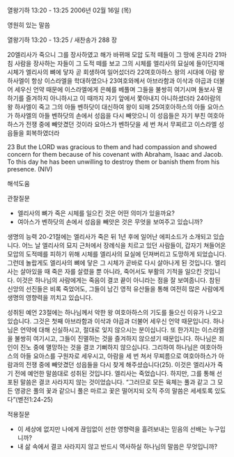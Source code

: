 열왕기하 13:20 - 13:25 
2006년 02월 16일 (목)

영원히 있는 말씀



열왕기하 13:20 - 13:25 / 새찬송가 288 장


20엘리사가 죽으니 그를 장사하였고 해가 바뀌매 모압 도적 떼들이 그 땅에 온지라 21마침 사람을 장사하는 자들이 그 도적 떼를 보고 그의 시체를 엘리사의 묘실에 들이던지매 시체가 엘리사의 뼈에 닿자 곧 회생하여 일어섰더라 22여호아하스 왕의 시대에 아람 왕 하사엘이 항상 이스라엘을 학대하였으나 23여호와께서 아브라함과 이삭과 야곱과 더불어 세우신 언약 때문에 이스라엘에게 은혜를 베풀며 그들을 불쌍히 여기시며 돌보사 멸하기를 즐겨하지 아니하시고 이 때까지 자기 앞에서 쫓아내지 아니하셨더라 24아람의 왕 하사엘이 죽고 그의 아들 벤하닷이 대신하여 왕이 되매 25여호아하스의 아들 요아스가 하사엘의 아들 벤하닷의 손에서 성읍을 다시 빼앗으니 이 성읍들은 자기 부친 여호아하스가 전쟁 중에 빼앗겼던 것이라 요아스가 벤하닷을 세 번 쳐서 무찌르고 이스라엘 성읍들을 회복하였더라 

23 But the LORD was gracious to them and had compassion and showed concern for them because of his covenant with Abraham, Isaac and Jacob. To this day he has been unwilling to destroy them or banish them from his presence. (NIV)

해석도움





관찰질문 
- 엘리사의 뼈가 죽은 시체를 일으킨 것은 어떤 의미가 있을까요? 
- 여아스가 벤하닷의 손에서 성읍을 빼앗은 것은 무엇을 보여주고 있습니까? 

생명의 능력 
20-21절에는 엘리사가 죽은 뒤 1년 후에 일어난 에피소드가 소개되고 있습니다. 어느 날 엘리사의 묘지 근처에서 장례식을 치르고 있던 사람들이, 갑자기 쳐들어온 모압의 도적떼를 피하기 위해 시체를 엘리사의 묘실에 던져버리고 도망하게 되었습니다. 그런데 놀랍게도 엘리사의 뼈에 닿은 그 시체가 곧바로 다시 살아나게 된 것입니다. 엘리사는 살아있을 때 죽은 자를 살렸을 뿐 아니라, 죽어서도 부활의 기적을 일으킨 것입니다. 이것은 하나님의 사람에게는 죽음이 결코 끝이 아니라는 점을 잘 보여줍니다. 참된 신앙의 선진들은 비록 죽었어도, 그들이 남긴 영적 유산들을 통해 여전히 많은 사람에게 생명의 영향력을 끼치고 있습니다. 

성취된 예언 
23절에는 하나님께서 악한 왕 여호아하스의 기도를 들으신 이유가 나오고 있습니다. 그것은 첫째 아브라함과 이삭과 야곱과 더불어 세우신 언약 때문입니다. 하나님은 언약에 대해 신실하시고, 절대로 잊지 않으시는 분이십니다. 또 한가지는 이스라엘을 불쌍히 여기시고, 그들이 진멸하는 것을 즐겨하지 않으셨기 때문입니다. 하나님은 죄인이 진노 중에 멸망하는 것을 결코 기뻐하지 않으십니다. 그리하여 하나님은 여호아하스의 아들 요아스를 구원자로 세우시고, 아람을 세 번 쳐서 무찌름으로 여호아하스가 아람과의 전쟁 중에 빼앗겼던 성읍들을 다시 찾게 해주셨습니다(25). 이것은 엘리사가 죽기 전에 예언한 말씀대로 성취된 것입니다. 엘리사는 죽었습니다. 하지만, 그를 통해 선포된 말씀은 결코 사라지지 않는 것이었습니다. “그러므로 모든 육체는 풀과 같고 그 모든 영광은 풀의 꽃과 같으니 풀은 마르고 꽃은 떨어지되 오직 주의 말씀은 세세토록 있도다”(벧전1:24-25) 


적용질문 
- 이 세상에 없지만 나에게 끊임없이 선한 영향력을 흘려보내는 믿음의 선배는 누구입니까? 
- 내 삶 속에서 결코 사라지지 않고 반드시 역사하실 하나님의 말씀은 무엇입니까?